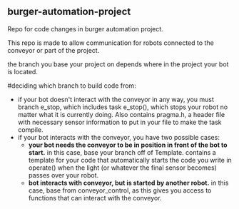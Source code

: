 ## burger-automation-project
Repo for code changes in burger automation project.

This repo is made to allow communication for robots connected to the conveyor or part of the project.

the branch you base your project on depends where in the project your bot is located.

#deciding which branch to build code from: 

* if your bot doesn't interact with the conveyor in any way, you must branch e_stop, which includes task e_stop(), which stops your robot no matter what it is currently doing. Also contains pragma.h, a header file with necessary sensor information to put in your file to make the task compile.
* if your bot interacts with the conveyor, you have two possible cases:
	* **your bot needs the conveyor to be in position in front of the bot to start.** in this case, base your branch off of Template. contains a template for your code that automatically starts the code you write in operate() when the light (or whatever the final sensor becomes) passes over your robot.
	* **bot interacts with conveyor, but is started by another robot.** in this case, base from conveyor_control, as this gives you access to functions that can interact with the conveyor. 
